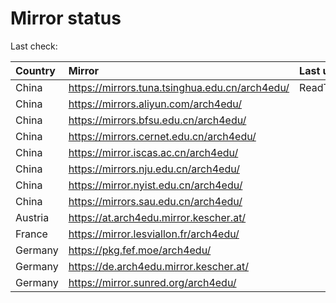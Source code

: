 <script src="./time.js"></script>
# Mirror status
Last check: <script type="text/javascript">localize(1704126144.9763598);</script>

|Country|Mirror|Last update|
|:------|:-----|:----------|
|China|https://mirrors.tuna.tsinghua.edu.cn/arch4edu/|ReadTimeout|
|China|https://mirrors.aliyun.com/arch4edu/|<script type="text/javascript">localize(1704090708);</script>|
|China|https://mirrors.bfsu.edu.cn/arch4edu/|<script type="text/javascript">localize(1704090708);</script>|
|China|https://mirrors.cernet.edu.cn/arch4edu/|<script type="text/javascript">localize(1704090708);</script>|
|China|https://mirror.iscas.ac.cn/arch4edu/|<script type="text/javascript">localize(1704090708);</script>|
|China|https://mirrors.nju.edu.cn/arch4edu/|<script type="text/javascript">localize(1704047831);</script>|
|China|https://mirror.nyist.edu.cn/arch4edu/|<script type="text/javascript">localize(1704090708);</script>|
|China|https://mirrors.sau.edu.cn/arch4edu/|<script type="text/javascript">localize(1704090708);</script>|
|Austria|https://at.arch4edu.mirror.kescher.at/|<script type="text/javascript">localize(1704090708);</script>|
|France|https://mirror.lesviallon.fr/arch4edu/|<script type="text/javascript">localize(1704090708);</script>|
|Germany|https://pkg.fef.moe/arch4edu/|<script type="text/javascript">localize(1704090708);</script>|
|Germany|https://de.arch4edu.mirror.kescher.at/|<script type="text/javascript">localize(1704090708);</script>|
|Germany|https://mirror.sunred.org/arch4edu/|<script type="text/javascript">localize(1704090708);</script>|

<script src="./tablefilter/tablefilter.js"></script>
<script src="./table.js"></script>